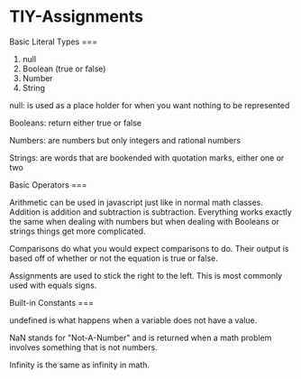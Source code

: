 # TIY-Assignments

Basic Literal Types ===


1. null
2. Boolean (true or false)
3. Number
4. String

null: is used as a place holder for when you want nothing to be represented

Booleans: return either true or false

Numbers: are numbers but only integers and rational numbers

Strings: are words that are bookended with quotation marks, either one or two


Basic Operators ===


Arithmetic can be used in javascript just like in normal math classes. Addition is addition and subtraction is subtraction. Everything works exactly the same when dealing with numbers but when dealing with Booleans or strings things get more complicated. 

Comparisons do what you would expect comparisons to do. Their output is based off of whether or not the equation is true or false. 

Assignments are used to stick the right to the left. This is most commonly used with equals signs. 

Built-in Constants ===


undefined is what happens when a variable does not have a value.

NaN stands for "Not-A-Number" and is returned when a math problem involves something that is not numbers.

Infinity is the same as infinity in math.
